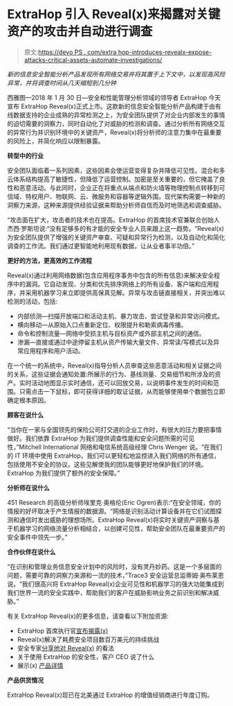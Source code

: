 # ExtraHop 引入 Reveal(x)来揭露对关键资产的攻击并自动进行调查

> 原文:[https://devo PS . com/extra hop-introduces-revealx-expose-attacks-critical-assets-automate-investigations/](https://devops.com/extrahop-introduces-revealx-expose-attacks-critical-assets-automate-investigations/)

*新的信息安全智能分析产品发现所有网络交易并将其置于上下文中，以发现高风险异常，并将调查时间从几天缩短到几分钟*

西雅图—2018 年 1 月 30 日—安全和性能管理分析领域的领导者 ExtraHop 今天宣布 ExtraHop Reveal(x)正式上市。这款新的信息安全智能分析产品构建于由有线数据支持的企业成熟的异常检测之上，为安全团队提供了对企业内部发生的事情的迫切需要的洞察力，同时自动化了对威胁的检测和调查。通过分析所有网络交互的异常行为并识别环境中的关键资产，Reveal(x)将分析师的注意力集中在最重要的风险上，并简化响应以限制暴露。

**转型中的行业**

安全团队面临着一系列因素，这些因素会使运营变得复杂并降低可见性。混合和多云体系结构提高了敏捷性，但降低了运营控制。加密是至关重要的，但它掩盖了良性和恶意活动。与此同时，企业正在将重点从端点和防火墙等物理控制点转移到可信域、特权用户、物联网、云、微服务和容器等逻辑外围。现代架构需要一种新的洞察力来源，这种来源提供经验证据来帮助分析师自信而及时地筛选和调查威胁。

“攻击面在扩大，攻击者的技术也在提高。ExtraHop 的首席技术官兼联合创始人杰西·罗斯坦说:“没有足够多的有才能的安全专业人员来跟上这一趋势。“Reveal(x)为安全团队提供了增强的关键资产审查、可疑和异常行为检测，以及自动化和简化调查的工作流。我们通过更智能地利用现有数据，让从业者事半功倍。”

**更好的方法，更高效的工作流程**

Reveal(x)通过利用网络数据(包含应用程序事务中包含的所有信息)来解决安全程序中的漏洞。它自动发现、分类和优先排序网络上的所有设备、客户端和应用程序，并采用机器学习来立即提供高保真见解。异常与攻击链直接相关，并突出难以检测的活动，包括:

*   内部侦测—扫描开放端口和活动主机、暴力攻击、尝试登录和异常访问模式。
*   横向移动—从原始入口点重新定位、权限提升和勒索病毒传播。
*   命令和控制流量—网络中受损主机与目标资产或外部主机之间的通信。
*   渗漏—直接或通过中途停留主机从资产传输大量文件、异常读/写模式以及异常应用程序和用户活动。

在一个统一的系统中，Reveal(x)指导分析人员审查这些恶意活动和相关证据之间的关系，这些证据会通知处置:所展示的行为、基线测量、交易细节和所涉及的资产。实时活动地图显示实时通信，还可以回放交易，以说明事件发生的时间和范围。只需点击一下鼠标，即可获得详细的取证证据，从而能够使用单个数据包立即确定根本原因。

**顾客在说什么**

“当你在一家与全国领先的保险公司打交道的企业工作时，有很大的压力要把事情做好。我们依靠 ExtraHop 为我们提供调查性能和安全问题所需的可见性，”Mitchell International 网络和电信系统高级经理 Chris Wenger 说。“在我们的 IT 环境中使用 ExtraHop，我们可以更轻松地监控进入我们网络的所有通信，包括使用不安全的协议。这些见解使我的团队能够更好地保护我们的环境。ExtraHop 为我们提供了额外的安全保障。”

**分析师在说什么**

451 Research 的高级分析师埃里克·奥格伦(Eric Ogren)表示:“在安全领域，你的情报的好坏取决于产生情报的数据源。“网络是识别活动计算设备并在它们试图探测和通信时发出威胁的理想场所。ExtraHop Reveal(x)将实时关键资产洞察与基于机器学习的网络流量分析相结合，以创建可见性，帮助安全团队在最重要资产的安全事件中领先一步。”

**合作伙伴在说什么**

“在识别和管理业务信息安全计划中的风险时，没有灵丹妙药。这是一个多层面的问题，需要可靠的洞察力来源和一流的技术，”Trace3 安全运营总监蒂姆·奥布莱恩说。“我们很高兴将 ExtraHop Reveal(x)企业可见性和机器学习的强大功能集成到我们世界一流的安全实践中，帮助我们的客户在威胁影响业务之前识别和解决威胁。”

有关 ExtraHop Reveal(x)的更多信息，请查看以下附加资源:

*   ExtraHop 首席执行官[宣布揭露(x)](https://www.extrahop.com/company/blog/2018/introducing-extrahop-reveal-x-security-analytics)
*   Reveal(x)解决了耗费安全项目数百万美元的持续挑战
*   安全专家[分享他对 Reveal(x)](https://extrahop-1.wistia.com/medias/tb3d50dcr9) 的看法
*   关于使用 ExtraHop 的安全性，客户 CEO 说了什么
*   展示(x) [产品详情](https://www.extrahop.com/revealx)

**产品供货情况**

ExtraHop Reveal(x)现已在北美通过 ExtraHop 的增值经销商进行年度订购。